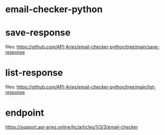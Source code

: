 # email-checker-python

# save-response

files: https://github.com/API-Aries/email-checker-python/tree/main/save-response

# list-response

files: https://github.com/API-Aries/email-checker-python/tree/main/list-response

# endpoint

https://support.api-aries.online/hc/articles/1/3/3/email-checker
